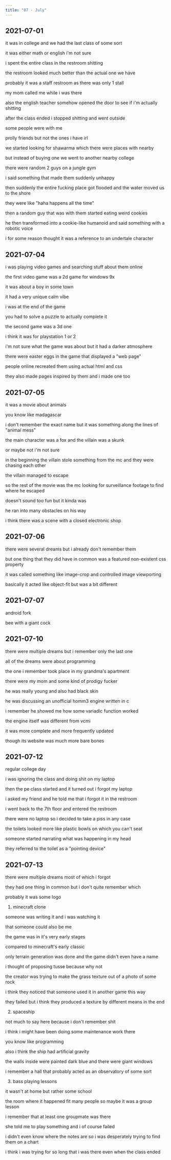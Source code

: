 ```yaml
---
title: "07 - July"
---
```


## 2021-07-01

it was in college and we had the last class of some sort

it was either math or english i'm not sure

i spent the entire class in the restroom shitting

the restroom looked much better than the actual one we have

probably it was a staff restroom as there was only 1 stall

my mom called me while i was there

also the english teacher somehow opened the door to see if i'm
actually shitting

after the class ended i stopped shitting and went outside

some people were with me

prolly friends but not the ones i have irl

we started looking for shawarma which there were places with nearby

but instead of buying one we went to another nearby college

there were random 2 guys on a jungle gym

i said something that made them suddenly unhappy

then suddenly the entire fucking place got flooded and the water moved
us to the shore

they were like "haha happens all the time"

then a random guy that was with them started eating weird cookies

he then transformed into a cookie-like humanoid and said something
with a robotic voice

i for some reason thought it was a reference to an undertale character

## 2021-07-04

i was playing video games and searching stuff about them online

the first video game was a 2d game for windows 9x

it was about a boy in some town

it had a very unique calm vibe

i was at the end of the game

you had to solve a puzzle to actually complete it

the second game was a 3d one

i think it was for playstation 1 or 2

i'm not sure what the game was about but it had a darker atmosphere

there were easter eggs in the game that displayed a "web page"

people online recreated them using actual html and css

they also made pages inspired by them and i made one too

## 2021-07-05

it was a movie about animals

you know like madagascar

i don't remember the exact name but it was something along the lines
of "animal mess"

the main character was a fox and the villain was a skunk

or maybe not i'm not sure

in the beginning the villain stole something from the mc and they were
chasing each other

the villain managed to escape

so the rest of the movie was the mc looking for surveillance footage
to find where he escaped

doesn't sound too fun but it kinda was

he ran into many obstacles on his way

i think there was a scene with a closed electronic shop

## 2021-07-06

there were several dreams but i already don't remember them

but one thing that they did have in common was a featured non-existent
css property

it was called something like image-crop and controlled image
viewporting

basically it acted like object-fit but was a bit different

## 2021-07-07

android fork

bee with a giant cock

## 2021-07-10

there were multiple dreams but i remember only the last one

all of the dreams were about programming

the one i remember took place in my grandma's apartment

there were my mom and some kind of prodigy fucker

he was really young and also had black skin

he was discussing an unofficial homm3 engine written in c

i remember he showed me how some variadic function worked

the engine itself was different from vcmi

it was more complete and more frequently updated

though its website was much more bare bones

## 2021-07-12

regular college day

i was ignoring the class and doing shit on my laptop

then the pe class started and it turned out i forgot my laptop

i asked my friend and he told me that i forgot it in the restroom

i went back to the 7th floor and entered the restroom

there were no laptop so i decided to take a piss in any case

the toilets looked more like plastic bowls on which you can't seat

someone started narrating what was happening in my head

they referred to the toilet as a "pointing device"

## 2021-07-13

there were multiple dreams most of which i forgot

they had one thing in common but i don't quite remember which

probably it was some logo

1. minecraft clone

someone was writing it and i was watching it

that someone could also be me

the game was in it's very early stages

compared to minecraft's early classic

only terrain generation was done and the game didn't even have a name

i thought of proposing tusse because why not

the creator was trying to make the grass texture out of a photo of
some rock

i think they noticed that someone used it in another game this way

they failed but i think they produced a texture by different means in
the end

2. spaceship

not much to say here because i don't remember shit

i think i might have been doing some maintenance work there

you know like programming

also i think the ship had artificial gravity

the walls inside were painted dark blue and there were giant windows

i remember a hall that probably acted as an observatory of some sort

3. bass playing lessons

it wasn't at home but rather some school

the room where it happened fit many people so maybe it was a group
lesson

i remember that at least one groupmate was there

she told me to play something and i of course failed

i didn't even know where the notes are so i was desperately trying to
find them on a chart

i think i was trying for so long that i was there even when the class
ended
